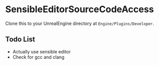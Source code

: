 SensibleEditorSourceCodeAccess
==============================

Clone this to your UnrealEngine directory at `Engine/Plugins/Developer`.

## Todo List

* Actually use sensible editor
* Check for gcc and clang
